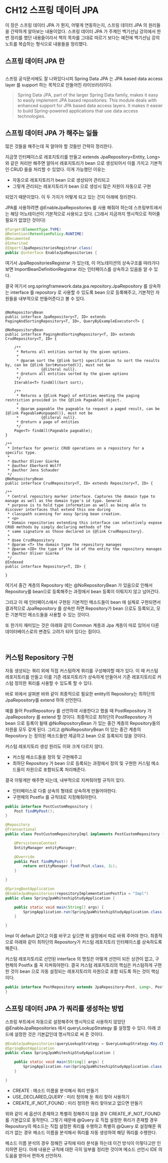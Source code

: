 # CH12 스프링 데이터 JPA

이 장은 스프링 데이터 JPA 가 뭔지, 어떻게 연동하는지, 스프링 데이터 JPA 의 원리들을 간략하게 알아보는 내용이었다. 스프링 데이터 JPA 가 주제인 백기선님 강의에서 한번 정리를 했던 내용들이라서 책의 목차를 그대로 따르기 보다는 예전에 백기선님 강의 노트를 복습하는 형식으로 내용들을 정리했다.

## 스프링 데이터 JPA 란

<figure><img src="../../.gitbook/assets/image (21) (1) (2).png" alt=""><figcaption></figcaption></figure>

스프링 공식문서에도 잘 나와있다시피 Spring Data JPA 는 JPA based data access layer 를 support 하는 목적으로 만들어진 라이브러리이다.

> Spring Data JPA, part of the larger Spring Data family, makes it easy to easily implement JPA based repositories. This module deals with enhanced support for JPA based data access layers. It makes it easier to build Spring-powered applications that use data access technologies.

## 스프링 데이터 JPA 가 해주는 일들

많은 것들을 해주는데 꼭 알아야 할 것들만 간략히 정리한다.

지금껏 인터페이스로 레포지토리를 만들고 extends JpaRepository\<Entity, Long> 와 같은 처리만 해주면 알아서 레포지토리가 bean 으로 생성되어서 이를 가지고 기본적인 CRUD 들을 처리할 수 있었다. 이게 가능했던 이유는&#x20;

* 자동으로 레포지토리가 bean 으로 생성되어 관리되고
* 그렇게 관리되는 레포지토리가 bean 으로 생성시 많은 자원이 자동으로 구현

되었기 때문이었다. 이 두 가지가 어떻게 되고 있는 건지 아래에 정리한다.

JPA를 사용하려면 @EnableJpaRepositories 를 사용 해줘야 하는데 스프링부트에서는 해당 어노테이션이 기본적으로 사용되고 있다. (그래서 지금까지 명시적으로 적어줄 필요가 없었던 것이다)

```java
@Target(ElementType.TYPE)
@Retention(RetentionPolicy.RUNTIME)
@Documented
@Inherited
@Import(JpaRepositoriesRegistrar.class)
public @interface EnableJpaRepositories {
```

여기서 JpaRepositoriesRegistrar 가 있는데, 이 어노테이션의 상속구조를 따라가다 보면 ImportBeanDefinitionRegistrar 라는 인터페이스를 상속하고 있음을 알 수 있다.

결국 여기서 org.springframework.data.jpa.repository.JpaRepository 를 상속하는 interface 를 repository 로 사용할 수 있도록 bean 으로 등록해주고, 기본적인 자원들을 내부적으로 만들어준다고 볼 수 있다.

<figure><img src="../../.gitbook/assets/image (10) (2) (1).png" alt=""><figcaption></figcaption></figure>

```
@NoRepositoryBean
public interface JpaRepository<T, ID> extends PagingAndSortingRepository<T, ID>, QueryByExampleExecutor<T> {
```

```
@NoRepositoryBean
public interface PagingAndSortingRepository<T, ID> extends CrudRepository<T, ID> {

	/**
	 * Returns all entities sorted by the given options.
	 *
	 * @param sort the {@link Sort} specification to sort the results by, can be {@link Sort#unsorted()}, must not be
	 *          {@literal null}.
	 * @return all entities sorted by the given options
	 */
	Iterable<T> findAll(Sort sort);

	/**
	 * Returns a {@link Page} of entities meeting the paging restriction provided in the {@link Pageable} object.
	 *
	 * @param pageable the pageable to request a paged result, can be {@link Pageable#unpaged()}, must not be
	 *          {@literal null}.
	 * @return a page of entities
	 */
	Page<T> findAll(Pageable pageable);
}
```

```
/**
 * Interface for generic CRUD operations on a repository for a specific type.
 *
 * @author Oliver Gierke
 * @author Eberhard Wolff
 * @author Jens Schauder
 */
@NoRepositoryBean
public interface CrudRepository<T, ID> extends Repository<T, ID> {
```

```
/**
 * Central repository marker interface. Captures the domain type to manage as well as the domain type's id type. General
 * purpose is to hold type information as well as being able to discover interfaces that extend this one during
 * classpath scanning for easy Spring bean creation.
 * <p>
 * Domain repositories extending this interface can selectively expose CRUD methods by simply declaring methods of the
 * same signature as those declared in {@link CrudRepository}.
 * 
 * @see CrudRepository
 * @param <T> the domain type the repository manages
 * @param <ID> the type of the id of the entity the repository manages
 * @author Oliver Gierke
 */
@Indexed
public interface Repository<T, ID> {

}
```

여기서 중간 계층의 Repository 에는 @NoRepositoryBean 가 있음으로 인해서 Repository를 bean으로 등록해주는 과정에서 bean 등록이 이뤄지지 않고 넘어간다.

그리고 이 때 인터페이스에서 구현된 기본적인 메소드들이 bean 에 실제로 구현되면서 결과적으로 JpaRepository 를 상속만 하면 Repository가 bean 으로도 등록되고, 모든 기본적인 메소드들을 사용할 수 있는 것이다.

또 한가지 재미있는 것은 아래와 같이 Common 계층과 Jpa 계층이 따로 있어서 다른 데이터베이스로의 변경도 고려가 되어 있다는 점이다.

<figure><img src="../../.gitbook/assets/image (16) (1) (1) (1).png" alt=""><figcaption></figcaption></figure>

<figure><img src="../../.gitbook/assets/image (25) (1).png" alt=""><figcaption></figcaption></figure>

## 커스텀 Repository 구현

자동 생성되는 쿼리 외에 직접 커스텀하게 쿼리를 구성해야할 때가 있다. 이 때 커스텀 레포지토리를 만들고 이를 기존 레포지토리가 상속하게 만들어서 기존 레포지토리로 커스텀 정의한 쿼리를 사용할 수 있도록 할 수 있다.

바로 위에서 살펴본 바와 같이 최종적으로 필요한 entity의 Repository는 최하단의 JpaRepository를 extend 하여 선언한다.

예를 들어 PostRepository 를 선언하여 사용한다고 했을 때 PostRepository 가 JpaRepository 를 extend 할 것이다. 최종적으로 최하단의 PostRepository 가 bean 으로 등록이 될때 @NoRepositoryBean 가 있는 중간 계층의 Repository들의 자원을 모두 갖게 된다. 그리고 @NoRepositoryBean 이 있는 중간 계층의 Repository 는 정의된 메소드들만 제공하고 bean 으로 등록되지 않을 것이다.

커스텀 레포지토리 생성 원리도 이와 크게 다르지 않다.

* 커스텀 메소드들을 정의 및 구현해주고
* 최하단 Repository 가 bean 으로 등록되는 과정에서 정의 및 구현한 커스텀 메소드들이 자원으로 포함되도록 처리해준다.

결국 이렇게만 해주면 되는데, 내부적으로 지켜줘야할 규칙이 있다.

* 인터페이스로 다중 상속의 형태로 상속하게 만들어야한다.
* 구현체의 Postfix 를 규칙대로 지정해줘야한다.

```java
public interface PostCustomRepository {
    Post findMyPost();
}
```

```java
@Repository
@Transactional
public class PostCustomRepositoryImpl implements PostCustomRepository {

    @PersistenceContext
    EntityManager entityManager;

    @Override
    public Post findMyPost() {
        return entityManager.find(Post.class, 1L);
    }

}
```

```java
@SpringBootApplication
@EnableJpaRepositories(repositoryImplementationPostfix = "Impl")
public class SpringJpaWhiteshipStudyApplication {

    public static void main(String[] args) {
        SpringApplication.run(SpringJpaWhiteshipStudyApplication.class, args);
    }

}
```

Impl 이 default 값이고 이를 바꾸고 싶으면 위 설정에서 따로 바꿔 주어야 한다. 최종적으로 아래와 같이 최하단의 Repository가 커스텀 레포지토리 인터페이스를 상속하도록 해준다.

커스텀 레포지토리로 선언된 interface 의 명칭은 어떻게 선언이 되든 상관이 없고, 구현체의 Postfix 를 꼭 지켜줘야한다. 결국 커스텀 레포지토리의 핵심은 커스텀하게 구현한 것이 bean 으로 자동 설정되는 레포지토리의 자원으로 포함 되도록 하는 것이 핵심이다.

```java
public interface PostRepository extends JpaRepository<Post, Long>, PostCustomRepository {
}
```

## 스프링 데이터 JPA 가 쿼리를 생성하는 방법

스프링 부트에서 자동으로 설정해주어 명시적으로 사용하지 않았던 @EnableJpaRepositories 에서 queryLookupStrategy 를 설정할 수 있다. 아래 코드에 설정한 것은 기본값인데 명시적으로 써 준 것이다.

```java
@EnableJpaRepositories(queryLookupStrategy = QueryLookupStrategy.Key.CREATE_IF_NOT_FOUND)
@SpringBootApplication
public class SpringJpaWhiteshipStudyApplication {

    public static void main(String[] args) {
        SpringApplication.run(SpringJpaWhiteshipStudyApplication.class, args);
    }

}
```

* CREATE : 메소드 이름을 분석해서 쿼리 만들기
* USE\_DECLARED\_QUERY : 미리 정의해 둔 쿼리 찾아 사용하기
* CREATE\_IF\_NOT\_FOUND : 미리 정의한 쿼리 찾아보고 없으면 만들기

위와 같이 세 옵션이 존재하고 특별히 정해주지 않을 경우 CREATE\_IF\_NOT\_FOUND 를 기본값으로 동작한다. 그렇기 때문에 @Query 로 직접 설정한 쿼리가 존재할 경우 Repository의 메소드는 직접 설정한 쿼리를 수행하고 특별히 @Query 로 설정해준 쿼리가 없는 경우 메소드 이름을 분석해서 쿼리를 자동 생성하여 해당 쿼리를 수행한다.

메소드 이름 분석의 경우 정해진 규칙에 따라 분석을 하는데 이건 방식이 이렇다고만 인지하면 된다. 아래 내용은 규칙에 대한 극히 일부를 정리한 것이며 메소드 선언시 IDE 의 도움을 받아서 편하게 선언하자.

<figure><img src="../../.gitbook/assets/image (4) (2).png" alt=""><figcaption></figcaption></figure>
